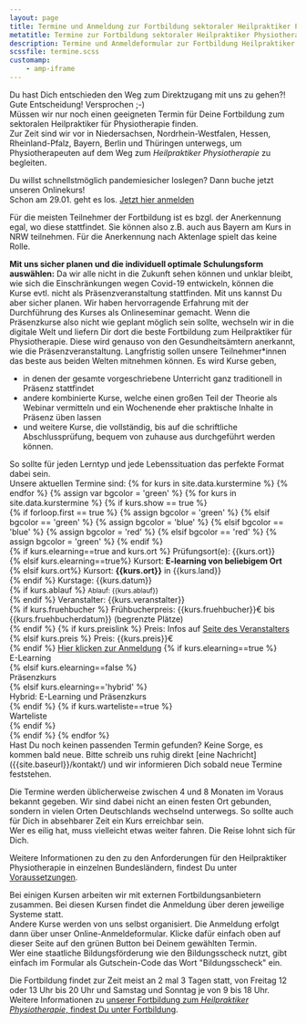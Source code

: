 ```yaml
---
layout: page
title: Termine und Anmeldung zur Fortbildung sektoraler Heilpraktiker Physiotherapie
metatitle: Termine zur Fortbildung sektoraler Heilpraktiker Physiotherapie
description: Termine und Anmeldeformular zur Fortbildung Heilpraktiker für Physiotherapie
scssfile: termine.scss
customamp:
    - amp-iframe
---
```

Du hast Dich entschieden den Weg zum Direktzugang mit uns zu gehen?!  
Gute Entscheidung! Versprochen ;-)  
Müssen wir nur noch einen geeigneten Termin für Deine Fortbildung zum sektoralen Heilpraktiker für Physiotherapie finden.  
Zur Zeit sind wir vor in Niedersachsen, Nordrhein-Westfalen, Hessen, Rheinland-Pfalz, Bayern, Berlin und Thüringen unterwegs, um Physiotherapeuten auf dem Weg zum <em>Heilpraktiker Physiotherapie</em> zu begleiten.  

Du willst schnellstmöglich pandemiesicher loslegen? Dann buche jetzt unseren Onlinekurs!  
Schon am 29.01. geht es los. <a target="_blank" href="https://app1.edoobox.com/hppt/Sektoraler%20Heilpraktiker%20f%C3%BCr%20Physiotherapie/Kurs.ed.546925/?edref=hppt"> Jetzt hier anmelden</a> 
<amp-iframe id="gmaps" src="https://arnold85.github.io/websiteassets/googlemaps/gmaps.html" width="400" height="400" layout="responsive" frameborder="0" sandbox="allow-forms allow-scripts allow-same-origin"><amp-img layout="fill" src="/assets/images/gmapsplaceholder.jpg" placeholder></amp-img></amp-iframe>  

Für die meisten Teilnehmer der Fortbildung ist es bzgl. der Anerkennung egal, wo diese stattfindet. Sie können also z.B. auch aus Bayern am Kurs in NRW teilnehmen. Für die Anerkennung nach Aktenlage spielt das keine Rolle.  
<div class="achtungbox fullwidthtextbar">
  <strong>Mit uns sicher planen und die individuell optimale Schulungsform auswählen:</strong>  
  Da wir alle nicht in die Zukunft sehen können und unklar bleibt, wie sich die Einschränkungen wegen Covid-19 entwickeln, können die Kurse evtl. nicht als Präsenzveranstaltung stattfinden. Mit uns kannst Du aber sicher planen.  
  Wir haben hervorragende Erfahrung mit der Durchführung des Kurses als Onlineseminar gemacht. Wenn die Präsenzkurse also nicht wie geplant möglich sein sollte, wechseln wir in die digitale Welt und liefern Dir dort die beste Fortbildung zum Heilpraktiker für Physiotherapie. Diese wird genauso von den Gesundheitsämtern anerkannt, wie die Präsenzveranstaltung.  
  Langfristig sollen unsere Teilnehmer*innen das beste aus beiden Welten mitnehmen können. Es wird Kurse geben,  
  <ul>
    <li>in denen der gesamte vorgeschriebene Unterricht ganz traditionell in Präsenz stattfindet</li> 
    <li>andere kombinierte Kurse, welche einen großen Teil der Theorie als Webinar vermitteln und ein Wochenende eher praktische Inhalte in Präsenz üben lassen</li> 
    <li>und weitere Kurse, die vollständig, bis auf die schriftliche Abschlussprüfung, bequem von zuhause aus durchgeführt werden können.</li>
  </ul>  
  So sollte für jeden Lerntyp und jede Lebenssituation das perfekte Format dabei sein.
</div>
Unsere aktuellen Termine sind:
{% for kurs in site.data.kurstermine %}
<script type="application/ld+json">
      {% include eventmetadata.json event=kurs %}
</script>
{% endfor %}
{% assign var bgcolor = 'green' %}
{% for kurs in site.data.kurstermine %}
{% if kurs.show == true %}
<div markdown="0" class="kurstermincontainer">
   {% if forloop.first == true %}
        {% assign bgcolor = 'green' %}
    {% elsif bgcolor == 'green' %}
        {% assign bgcolor = 'blue' %}
    {% elsif bgcolor == 'blue' %}
        {% assign bgcolor = 'red' %}
    {% elsif bgcolor == 'red' %}
        {% assign bgcolor = 'green' %}
  {% endif %}
   <div class="kursbackground  {{bgcolor}}"></div>
   <div class="kurstermincontent">
   {% if kurs.elearning==true and kurs.ort  %}
   <span>Prüfungsort(e): {{kurs.ort}}</span> <br/>
   {% elsif  kurs.elearning==true%}
  <span>Kursort: <b>E-learning von beliebigem Ort</b> </span> <br/>
   {% elsif  kurs.ort%}
  <span>Kursort: <b>{{kurs.ort}}</b> in {{kurs.land}}</span> <br/>
   {% endif %}
    <span>Kurstage: {{kurs.datum}}</span> <br/>
    {% if kurs.ablauf %}
    <span><small>Ablauf: {{kurs.ablauf}}</small></span> <br/>
    {% endif %}
    <span>Veranstalter: {{kurs.veranstalter}}</span> <br/>
    {% if kurs.fruehbucher %}
      <span>Frühbucherpreis: {{kurs.fruehbucher}}€ bis {{kurs.fruehbucherdatum}} (begrenzte Plätze)</span> <br/>
    {% endif %}
    {% if kurs.preislink %}
      <span>Preis: Infos auf <a target="_blank" href="{{kurs.preislink}}">Seite des Veranstalters</a></span> <br/>
        {% elsif kurs.preis %}
            <span>Preis: {{kurs.preis}}€</span> <br/>
    {% endif %}
    <a target="_blank" href="{{kurs.link}}" class="anmelde_link">Hier klicken zur Anmeldung</a>
    {% if kurs.elearning==true %}
      <div class="iselearning">E-Learning</div>
    {% elsif kurs.elearning==false %}
      <div class="ispresence">Präsenzkurs</div>
    {% elsif kurs.elearning=='hybrid' %}
      <div class="ishybrid">Hybrid: E-Learning und Präsenzkurs</div>
    {% endif %}
    {% if kurs.warteliste==true %}
      <div class="warteliste">Warteliste</div>
    {% endif %}
    </div>
</div>
{% endif %}
{% endfor %}
<div class="clearfix"></div>
Hast Du noch keinen passenden Termin gefunden? Keine Sorge, es kommen bald neue.
Bitte schreib uns ruhig direkt [eine Nachricht]({{site.baseurl}}/kontakt/) und wir informieren Dich sobald neue Termine feststehen.

Die Termine werden üblicherweise zwischen 4 und 8 Monaten im Voraus bekannt gegeben.
Wir sind dabei nicht an einen festen Ort gebunden, sondern in vielen Orten Deutschlands wechselnd unterwegs. So sollte auch für Dich in absehbarer Zeit ein Kurs erreichbar sein.  
Wer es eilig hat, muss vielleicht etwas weiter fahren. Die Reise lohnt sich für Dich.

Weitere Informationen zu den zu den Anforderungen für den Heilpraktiker Physiotherapie in einzelnen Bundesländern, findest Du unter [Voraussetzungen]({{site.baseurl}}/voraussetzungen-und-anerkennung/).

Bei einigen Kursen arbeiten wir mit externen Fortbildungsanbietern zusammen. Bei diesen Kursen findet die Anmeldung über deren jeweilige Systeme statt.  
Andere Kurse werden von uns selbst organisiert. Die Anmeldung erfolgt dann über unser Online-Anmeldeformular. Klicke dafür einfach oben auf dieser Seite auf den grünen Button bei Deinem gewählten Termin.  
Wer eine staatliche Bildungsförderung wie den Bildungsscheck nutzt, gibt einfach im Formular als Gutschein-Code das Wort "Bildungsscheck" ein.

Die Fortbildung findet zur Zeit meist an 2 mal 3 Tagen statt, von Freitag 12 oder 13 Uhr bis 20 Uhr und Samstag und Sonntag je von 9 bis 18 Uhr.
Weitere Informationen zu [unserer Fortbildung zum <em>Heilpraktiker Physiotherapie</em>, findest Du unter Fortbildung]({{site.baseurl}}/fortbildung-zum-heilpraktiker-physiotherapie/).
